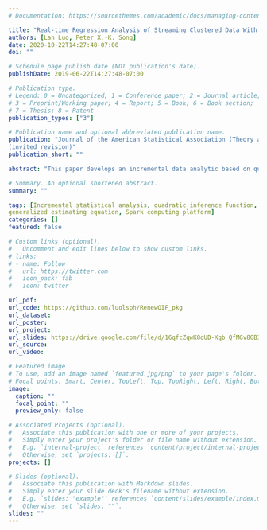 ```yaml
---
# Documentation: https://sourcethemes.com/academic/docs/managing-content/

title: "Real-time Regression Analysis of Streaming Clustered Data With Possible Abnormal Data Batches."
authors: [Lan Luo, Peter X.-K. Song]
date: 2020-10-22T14:27:48-07:00
doi: ""

# Schedule page publish date (NOT publication's date).
publishDate: 2019-06-22T14:27:48-07:00

# Publication type.
# Legend: 0 = Uncategorized; 1 = Conference paper; 2 = Journal article;
# 3 = Preprint/Working paper; 4 = Report; 5 = Book; 6 = Book section;
# 7 = Thesis; 8 = Patent
publication_types: ["3"]

# Publication name and optional abbreviated publication name.
publication: "Journal of the American Statistical Association (Theory and Methods) 
(invited revision)"
publication_short: ""

abstract: "This paper develops an incremental data analytic based on quadratic inference function (QIF) to analyze streaming datasets with correlated outcomes such as longitudinal and clustered data. We propose a renewable QIF (RenewQIF) method in a paradigm of renewable estimation and incremental inference, in which parameter estimates are recursively renewed with current data and summary statistics of historical data, but with no use of any historical subject-level raw data. We show theoretically and numerically that our renewable estimation method is asymptotically equivalent to the oracle generalized estimating equations (GEE) approach that directly processes the entire cumulative subject-level data. We also consider checking the homogeneity assumption of regression coefficients via a sequential goodness-of-fit test as a screening procedure on occurrences of abnormal data batches. We implement the proposed methodology on an expanded platform of existing Spark’s Lambda architecture to accommodate the screening tool box. Through extensive simulation studies we demonstrate that RenewQIF enjoys both statistical and computational efficiencies. In addition, we illustrate the proposed method by an analysis of streaming car crash datasets from the National Automotive Sampling System-Crashworthiness Data System (NASS CDS)."

# Summary. An optional shortened abstract.
summary: ""

tags: [Incremental statistical analysis, quadratic inference function, 
generalized estimating equation, Spark computing platform]
categories: []
featured: false

# Custom links (optional).
#   Uncomment and edit lines below to show custom links.
# links:
# - name: Follow
#   url: https://twitter.com
#   icon_pack: fab
#   icon: twitter

url_pdf: 
url_code: https://github.com/luolsph/RenewQIF_pkg
url_dataset:
url_poster: 
url_project:
url_slides: https://drive.google.com/file/d/16qfcZqwK8qUD-Kgb_QfMGv8GB3ejxtvi/view?usp=sharing
url_source:
url_video:

# Featured image
# To use, add an image named `featured.jpg/png` to your page's folder. 
# Focal points: Smart, Center, TopLeft, Top, TopRight, Left, Right, BottomLeft, Bottom, BottomRight.
image:
  caption: ""
  focal_point: ""
  preview_only: false

# Associated Projects (optional).
#   Associate this publication with one or more of your projects.
#   Simply enter your project's folder or file name without extension.
#   E.g. `internal-project` references `content/project/internal-project/index.md`.
#   Otherwise, set `projects: []`.
projects: []

# Slides (optional).
#   Associate this publication with Markdown slides.
#   Simply enter your slide deck's filename without extension.
#   E.g. `slides: "example"` references `content/slides/example/index.md`.
#   Otherwise, set `slides: ""`.
slides: ""
---
```

